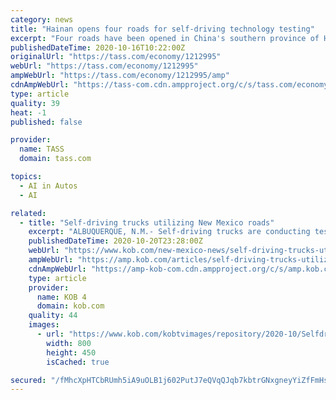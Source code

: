 ```yaml
---
category: news
title: "Hainan opens four roads for self-driving technology testing"
excerpt: "Four roads have been opened in China's southern province of Hainan to test self-driving technology. This marks the beginning of an important stage in the development of \"smart\" vehicles in the province,"
publishedDateTime: 2020-10-16T10:22:00Z
originalUrl: "https://tass.com/economy/1212995"
webUrl: "https://tass.com/economy/1212995"
ampWebUrl: "https://tass.com/economy/1212995/amp"
cdnAmpWebUrl: "https://tass-com.cdn.ampproject.org/c/s/tass.com/economy/1212995/amp"
type: article
quality: 39
heat: -1
published: false

provider:
  name: TASS
  domain: tass.com

topics:
  - AI in Autos
  - AI

related:
  - title: "Self-driving trucks utilizing New Mexico roads"
    excerpt: "ALBUQUERQUE, N.M.- Self-driving trucks are conducting tests New Mexico roads. \"To date there’s quite a few players in the southwest that either have a strong interest in I-10 or they currently are running autonomous routes along I-10,\" Charles Remkes ..."
    publishedDateTime: 2020-10-20T23:28:00Z
    webUrl: "https://www.kob.com/new-mexico-news/self-driving-trucks-utilizing-new-mexico-roads/5900565/"
    ampWebUrl: "https://amp.kob.com/articles/self-driving-trucks-utilizing-new-mexico-roads-5900565.html"
    cdnAmpWebUrl: "https://amp-kob-com.cdn.ampproject.org/c/s/amp.kob.com/articles/self-driving-trucks-utilizing-new-mexico-roads-5900565.html"
    type: article
    provider:
      name: KOB 4
      domain: kob.com
    quality: 44
    images:
      - url: "https://www.kob.com/kobtvimages/repository/2020-10/Selfdriving_trucks_utilizing_New_Mexico_roads-syndImport-062248.jpg"
        width: 800
        height: 450
        isCached: true

secured: "/fMhcXpHTCbRUmh5iA9uOLB1j602PutJ7eQVqQJqb7kbtrGNxgneyYiZfFmHsPtW0ti7E5Z79k6rTkDs17mrAl2o+vLddJL8TRQj/YstrYYYUt9Y0InKihPte98J8VpikKtLtxa3pdrsJzMEIHg1rQ87p2uqcCeepDlqgJSO7ii70y7W4FyC05xpc+Gz15tqpT8MLxg1p3Faby1sTiZYGVxq+8C6IaAWZbRhuIkI96YmspVec51BJXnoiwxg5FIt4ARZBuVyyvlzh+8TmkriCaYiGWAm0WNiX5DlL7FXHe2EIMcbvlvm4h7tj6/24t2x/EY6BMf1SXxHlRlkMj7vCLwIlUfKwBuCaMU/Pn/xJMU=;GWlVbE5b2Tx3c/fC1WgM1Q=="
---
```


